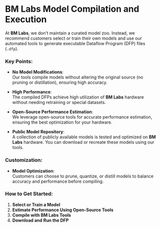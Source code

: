
# BM Labs Model Compilation and Execution

At **BM Labs**, we don’t maintain a curated model zoo. Instead, we recommend customers select or train their own models and use our automated tools to generate executable Dataflow Program (DFP) files (`.dfp`).

### Key Points:
- **No Model Modifications**:  
  Our tools compile models without altering the original source (no pruning or distillation), ensuring high accuracy.

- **High Performance**:  
  The compiled DFPs achieve high utilization of **BM Labs** hardware without needing retraining or special datasets.

- **Open-Source Performance Estimation**:  
  We leverage open-source tools for accurate performance estimation, ensuring the best optimization for your hardware.

- **Public Model Repository**:  
  A collection of publicly available models is tested and optimized on **BM Labs** hardware. You can download or recreate these models using our tools.

### Customization:
- **Model Optimization**:  
  Customers can choose to prune, quantize, or distill models to balance accuracy and performance before compiling.

### How to Get Started:
1. **Select or Train a Model**  
2. **Estimate Performance Using Open-Source Tools**  
3. **Compile with BM Labs Tools**  
4. **Download and Run the DFP**

